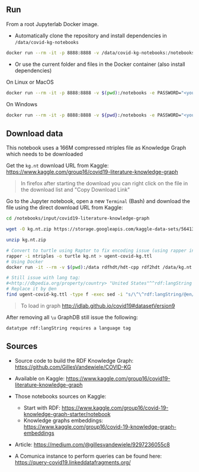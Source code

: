 ## Run

From a root Jupyterlab Docker image.

* Automatically clone the repository and install dependencies in `/data/covid-kg-notebooks`

```bash
docker run --rm -it -p 8888:8888 -v /data/covid-kg-notebooks:/notebooks -e PASSWORD="<your_secret>" -e GIT_URL="https://github.com/vemonet/covid-kg-notebooks" umids/jupyterlab:latest
```

*  Or use the current folder and files in the Docker container (also install dependencies)

On Linux or MacOS

```bash
docker run --rm -it -p 8888:8888 -v $(pwd):/notebooks -e PASSWORD="<your_secret>" umids/jupyterlab:latest
```

On Windows

```bash
docker run --rm -it -p 8888:8888 -v ${pwd}:/notebooks -e PASSWORD="<your_secret>" umids/jupyterlab:latest
```

## Download data

This notebook uses a 166M compressed ntriples file as Knowledge Graph which needs to be downloaded

Get the `kg.nt` download URL from Kaggle: https://www.kaggle.com/group16/covid19-literature-knowledge-graph

> In firefox after starting the download you can right click on the file in the download list and "Copy Download Link"

Go to the Jupyter notebook, open a new `Terminal` (Bash) and download the file using the direct download URL from Kaggle:

```bash
cd /notebooks/input/covid19-literature-knowledge-graph

wget -O kg.nt.zip https://storage.googleapis.com/kaggle-data-sets/564132/1049255/compressed/kg.nt.zip?GoogleAccessId=web-data@kaggle-161607.iam.gserviceaccount.com&Expires=1585986845&Signature=NtLuBIRmNrmBwc4RxpHtB0oZ0sXuPisf3nwMc3aonqIOqpA%2BDRTT%2BQTd9T4JE0fmlNVrNDk5Rb%2BZSrVF58GndDlW2FgUzTcs8llO8OXgq6TO6tc5iAs%2FIWZqq0a9RIgTYlF3gZgmNDO2GUkUHXh%2BAmxs%2F2fkUp3olN%2BB4F4B7WVlAEfNYupNee9QXdlJVh0dZEKXn3FKHTZ9c45ig4IFCMSdCjvp3ZV6QpVoThp8CvAZ%2BvIwykPhyP0bzzSGUfUMBu49Ao4xCC%2FJGLINOZM4rnr8JOWtozSnjfYpHdjKvC4keJrpSSx7hS8zTqtU%2FlmDWELrdWehM5Xt01cA6CJojA%3D%3D&response-content-disposition=attachment%3B+filename%3Dkg.nt.zip

unzip kg.nt.zip

# Convert to turtle using Raptor to fix encoding issue (using rapper installed locally)
rapper -i ntriples -o turtle kg.nt > ugent-covid-kg.ttl
# Using Docker
docker run -it --rm -v $(pwd):/data rdfhdt/hdt-cpp rdf2hdt /data/kg.nt /data/ugent-covid-kg.ttl

# Still issue with lang tag:
#<http://dbpedia.org/property/country> "United States"^^rdf:langString ;
# Replace it by @en
find ugent-covid-kg.ttl -type f -exec sed -i "s/\^\^rdf:langString/@en/g" {} +
```

> To load in graph http://idlab.github.io/covid19#datasetVersion9

After removing all `\u` GraphDB still issue the following:

```
datatype rdf:langString requires a language tag 
```

## Sources

* Source code to build the RDF Knowledge Graph: https://github.com/GillesVandewiele/COVID-KG

* Available on Kaggle: https://www.kaggle.com/group16/covid19-literature-knowledge-graph
* Those notebooks sources on Kaggle: 
  * Start with RDF: https://www.kaggle.com/group16/covid-19-knowledge-graph-starter/notebook
  * Knowledge graphs embeddings: https://www.kaggle.com/group16/covid-19-knowledge-graph-embeddings
* Article: https://medium.com/@gillesvandewiele/9297236055c8
* A Comunica instance to perform queries can be found here:
  https://query-covid19.linkeddatafragments.org/